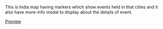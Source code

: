 This is India map having markers which show events held in that cities and  it also have more-info modal to display about the details of event.

 [Preview](https://shivam1234-hub.github.io/India-Map-api/)
